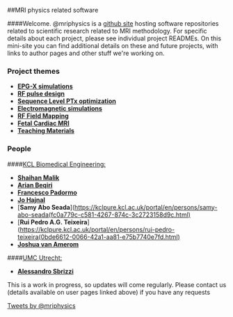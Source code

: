 

##MRI physics related software

####Welcome. @mriphysics is a [github site](https://github.com/mriphysics) hosting software repositories related to scientific research related to MRI methodology. For specific details about each project, please see individual project READMEs. On this mini-site you can find additional details on these and future projects, with links to author pages and other stuff we're working on.


### Project themes

* [**EPG-X simulations**](https://github.com/mriphysics/EPG-X#readme)
* [**RF pulse design**](rfpulsedes.html)
* [**Sequence Level PTx optimization**](dsc.html)
* [**Electromagnetic simulations**](emsims.html)
* [**RF Field Mapping**](fieldmapping.html)
* [**Fetal Cardiac MRI**](fetalcmr.html)
* [**Teaching Materials**](teaching.html)

### People

####[KCL Biomedical Engineering:](http://www.kcl.ac.uk/lsm/research/divisions/imaging/departments/biomedengineering/index.aspx)

* [**Shaihan Malik**](https://kclpure.kcl.ac.uk/portal/shaihan.malik.html)
* [**Arian Beqiri**](https://kclpure.kcl.ac.uk/portal/en/persons/arian-beqiri%28b55341e1-1398-4feb-bf64-b37876b82c88%29.html)
* [**Francesco Padormo**](https://www.researchgate.net/profile/Francesco_Padormo)
* [**Jo Hajnal**](https://kclpure.kcl.ac.uk/portal/jo.hajnal.html)
* [**Samy Abo Seada**](https://kclpure.kcl.ac.uk/portal/en/persons/samy-abo-seada(fc0a779c-c581-4267-874c-3c2723158d9c.html)
* [**Rui Pedro A.G. Teixeira**](https://kclpure.kcl.ac.uk/portal/en/persons/rui-pedro-teixeira(0bde6612-0066-42a1-aa81-e75b7740e7fd.html)
* [**Joshua van Amerom**](https://www.researchgate.net/profile/joshua_van_amerom)

####[UMC Utrecht:](http://www.umcutrecht.nl/en/Research/Research-programs/UMC-Utrecht-Center-for-Image-Sciences/Research-programs/Ultra-high-field-MRI-7-Tesla/High-Precision-Medical-Imaging/)

* <a href="http://www.umcutrecht.nl/en/Research/Research-programs/UMC-Utrecht-Center-for-Image-Sciences/Research-programs/Ultra-high-field-MRI-7-Tesla/High-Precision-Medical-Imaging#Quantitative_and_advanced_MR_techniques_(PI:_Hans_Hoogduin)">**Alessandro Sbrizzi**</a>


This is a work in progress, so updates will come regularly. Please contact us (details available on user pages linked above) if you have any requests


<a class="twitter-timeline" href="https://twitter.com/mriphysics" data-widget-id="654061939476312069">Tweets by @mriphysics</a>
<script>!function(d,s,id){var js,fjs=d.getElementsByTagName(s)[0],p=/^http:/.test(d.location)?'http':'https';if(!d.getElementById(id)){js=d.createElement(s);js.id=id;js.src=p+"://platform.twitter.com/widgets.js";fjs.parentNode.insertBefore(js,fjs);}}(document,"script","twitter-wjs");</script>
